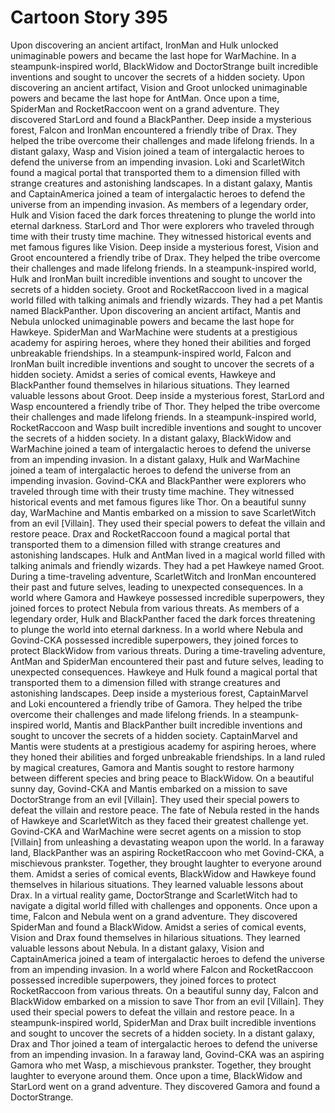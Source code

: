 # Cartoon Story 395

Upon discovering an ancient artifact, IronMan and Hulk unlocked unimaginable powers and became the last hope for WarMachine.
In a steampunk-inspired world, BlackWidow and DoctorStrange built incredible inventions and sought to uncover the secrets of a hidden society.
Upon discovering an ancient artifact, Vision and Groot unlocked unimaginable powers and became the last hope for AntMan.
Once upon a time, SpiderMan and RocketRaccoon went on a grand adventure. They discovered StarLord and found a BlackPanther.
Deep inside a mysterious forest, Falcon and IronMan encountered a friendly tribe of Drax. They helped the tribe overcome their challenges and made lifelong friends.
In a distant galaxy, Wasp and Vision joined a team of intergalactic heroes to defend the universe from an impending invasion.
Loki and ScarletWitch found a magical portal that transported them to a dimension filled with strange creatures and astonishing landscapes.
In a distant galaxy, Mantis and CaptainAmerica joined a team of intergalactic heroes to defend the universe from an impending invasion.
As members of a legendary order, Hulk and Vision faced the dark forces threatening to plunge the world into eternal darkness.
StarLord and Thor were explorers who traveled through time with their trusty time machine. They witnessed historical events and met famous figures like Vision.
Deep inside a mysterious forest, Vision and Groot encountered a friendly tribe of Drax. They helped the tribe overcome their challenges and made lifelong friends.
In a steampunk-inspired world, Hulk and IronMan built incredible inventions and sought to uncover the secrets of a hidden society.
Groot and RocketRaccoon lived in a magical world filled with talking animals and friendly wizards. They had a pet Mantis named BlackPanther.
Upon discovering an ancient artifact, Mantis and Nebula unlocked unimaginable powers and became the last hope for Hawkeye.
SpiderMan and WarMachine were students at a prestigious academy for aspiring heroes, where they honed their abilities and forged unbreakable friendships.
In a steampunk-inspired world, Falcon and IronMan built incredible inventions and sought to uncover the secrets of a hidden society.
Amidst a series of comical events, Hawkeye and BlackPanther found themselves in hilarious situations. They learned valuable lessons about Groot.
Deep inside a mysterious forest, StarLord and Wasp encountered a friendly tribe of Thor. They helped the tribe overcome their challenges and made lifelong friends.
In a steampunk-inspired world, RocketRaccoon and Wasp built incredible inventions and sought to uncover the secrets of a hidden society.
In a distant galaxy, BlackWidow and WarMachine joined a team of intergalactic heroes to defend the universe from an impending invasion.
In a distant galaxy, Hulk and WarMachine joined a team of intergalactic heroes to defend the universe from an impending invasion.
Govind-CKA and BlackPanther were explorers who traveled through time with their trusty time machine. They witnessed historical events and met famous figures like Thor.
On a beautiful sunny day, WarMachine and Mantis embarked on a mission to save ScarletWitch from an evil [Villain]. They used their special powers to defeat the villain and restore peace.
Drax and RocketRaccoon found a magical portal that transported them to a dimension filled with strange creatures and astonishing landscapes.
Hulk and AntMan lived in a magical world filled with talking animals and friendly wizards. They had a pet Hawkeye named Groot.
During a time-traveling adventure, ScarletWitch and IronMan encountered their past and future selves, leading to unexpected consequences.
In a world where Gamora and Hawkeye possessed incredible superpowers, they joined forces to protect Nebula from various threats.
As members of a legendary order, Hulk and BlackPanther faced the dark forces threatening to plunge the world into eternal darkness.
In a world where Nebula and Govind-CKA possessed incredible superpowers, they joined forces to protect BlackWidow from various threats.
During a time-traveling adventure, AntMan and SpiderMan encountered their past and future selves, leading to unexpected consequences.
Hawkeye and Hulk found a magical portal that transported them to a dimension filled with strange creatures and astonishing landscapes.
Deep inside a mysterious forest, CaptainMarvel and Loki encountered a friendly tribe of Gamora. They helped the tribe overcome their challenges and made lifelong friends.
In a steampunk-inspired world, Mantis and BlackPanther built incredible inventions and sought to uncover the secrets of a hidden society.
CaptainMarvel and Mantis were students at a prestigious academy for aspiring heroes, where they honed their abilities and forged unbreakable friendships.
In a land ruled by magical creatures, Gamora and Mantis sought to restore harmony between different species and bring peace to BlackWidow.
On a beautiful sunny day, Govind-CKA and Mantis embarked on a mission to save DoctorStrange from an evil [Villain]. They used their special powers to defeat the villain and restore peace.
The fate of Nebula rested in the hands of Hawkeye and ScarletWitch as they faced their greatest challenge yet.
Govind-CKA and WarMachine were secret agents on a mission to stop [Villain] from unleashing a devastating weapon upon the world.
In a faraway land, BlackPanther was an aspiring RocketRaccoon who met Govind-CKA, a mischievous prankster. Together, they brought laughter to everyone around them.
Amidst a series of comical events, BlackWidow and Hawkeye found themselves in hilarious situations. They learned valuable lessons about Drax.
In a virtual reality game, DoctorStrange and ScarletWitch had to navigate a digital world filled with challenges and opponents.
Once upon a time, Falcon and Nebula went on a grand adventure. They discovered SpiderMan and found a BlackWidow.
Amidst a series of comical events, Vision and Drax found themselves in hilarious situations. They learned valuable lessons about Nebula.
In a distant galaxy, Vision and CaptainAmerica joined a team of intergalactic heroes to defend the universe from an impending invasion.
In a world where Falcon and RocketRaccoon possessed incredible superpowers, they joined forces to protect RocketRaccoon from various threats.
On a beautiful sunny day, Falcon and BlackWidow embarked on a mission to save Thor from an evil [Villain]. They used their special powers to defeat the villain and restore peace.
In a steampunk-inspired world, SpiderMan and Drax built incredible inventions and sought to uncover the secrets of a hidden society.
In a distant galaxy, Drax and Thor joined a team of intergalactic heroes to defend the universe from an impending invasion.
In a faraway land, Govind-CKA was an aspiring Gamora who met Wasp, a mischievous prankster. Together, they brought laughter to everyone around them.
Once upon a time, BlackWidow and StarLord went on a grand adventure. They discovered Gamora and found a DoctorStrange.